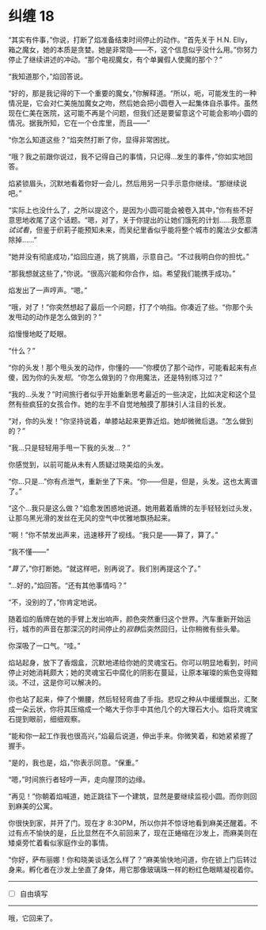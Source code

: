# 纠缠 18

“其实有件事，”你说，打断了焰准备结束时间停止的动作。“首先关于 H.N. Elly，箱之魔女，她的本质是贪婪。她是非常隐——不，这个信息似乎没什么用。”你努力停止了继续讲述的冲动。“那个电视魔女，有个单翼假人使魔的那个？”

“我知道那个，”焰回答说。

“好的，那是我记得的下一个重要的魔女，”你解释道。“所以，呃，可能发生的一种情况是，它会对仁美施加魔女之吻，然后她会把小圆卷入一起集体自杀事件。虽然现在仁美在医院，这可能不再是个问题，但我们还是要留意这个可能会影响小圆的情况。据我所知，它在一个仓库里，而且——”

“你怎么知道这些？”焰突然打断了你，显得非常困扰。

“哦？我之前跟你说过，我不记得自己的事情，只记得...发生的事件，”你如实地回答。

焰紧锁眉头，沉默地看着你好一会儿，然后用另一只手示意你继续。“那继续说吧。”

“实际上也没什么了，之所以提这个，是因为小圆可能会被卷入其中，”你有些不好意思地收尾了这个话题。“嗯，对了，关于你提出的让她们饿死的计划……我愿意*试试看*，但鉴于织莉子能预知未来，而吴纪里香似乎能将整个城市的魔法少女都清除掉……”

“她并没有彻底成功，”焰回应道，挑了挑眉，示意自己。“不过我明白你的担忧。”

“那我想就这些了，”你说。“很高兴能和你合作，焰。希望我们能携手成功。”

焰发出了一声哼声。“嗯。”

“哦，对了！”你突然想起了最后一个问题，打了个响指。你凑近了些。“你那个头发甩动的动作是怎么做到的？”

焰慢慢地眨了眨眼。

“什么？”

“你的头发！那个甩头发的动作，你懂的——”你模仿了那个动作，可能看起来有点傻，因为你的头发*短*。“你怎么做到的？你用魔法，还是特别练习过？”

“我的...头发？”时间旅行者似乎开始重新思考最近的一些决定，比如决定和这个显然有些疯狂的女孩合作。她的左手不自觉地触摸了那抹引人注目的长发。

“对，你的头发！”你坚持说着，单膝站起来更靠近焰。她却微微后退。“怎么做到的？”

“我...只是轻轻用手甩一下我的头发...？”

你感觉到，以前可能从未有人质疑过晓美焰的头发。

“你...只是...”你有点泄气，重新坐了下来。“你——但是，但是，头发。这也太离谱了。”

“这个...我只是这么做？”焰愈发困惑地说道。她用戴着盾牌的左手轻轻划过头发，让那乌黑光滑的发丝在无风的空气中优雅地飘扬起来。

“啊！”你不禁发出声来，迅速移开了视线。“我只是——算了，算了。”

“我不懂——”

“*算了*，”你打断她。“就这样吧，别再说了。我们别再提这个了。”

“...好的，”焰回答。“还有其他事情吗？”

“不，没别的了，”你肯定地说。

随着焰的盾牌在她的手臂上发出响声，颜色突然重归这个世界。汽车重新开始运行，城市的声音在那深沉的时间停止的*寂静*后突然回归，让你稍微有些头晕。

你深吸了一口气。“哇。”

焰站起身，放下了香烟盒，沉默地递给你她的灵魂宝石。你可以明显地看到，时间停止对她消耗颇大；她的灵魂宝石中腐化的阴影在蔓延，让原本璀璨的紫色变得黯淡。不过，这是你可以解决的。

你也站了起来，伸了个懒腰，然后轻轻弯曲了手指。悲叹之种从中缓缓飘出，汇聚成一朵云状，你将其压缩成一个略大于你手中其他几个的大理石大小。焰将灵魂宝石提到眼前，细细观察。

“能和你一起工作我也很高兴，”焰最后说道，伸出手来。你微笑着，和她紧紧握了握手。

“是的，我也是，焰，”你表示同意。“保重。”

“嗯，”时间旅行者轻哼一声，走向屋顶的边缘。

“再见！”你朝着焰喊道，她正跳往下一个建筑，显然是要继续监视小圆。而你则回到麻美的公寓。

你很快到家，并开了门。现在才 8:30PM，所以你并不惊讶地看到麻美还醒着。不过有点不愉快的是，丘比显然在不久前回来了，现在正蜷缩在沙发上，而麻美则在矮桌旁忙着看似家庭作业的事情。

“你好，萨布丽娜！你和晓美谈话怎么样了？”麻美愉快地问道，你在锁上门后转过身来。孵化者在沙发上坐直了身体，用它那像玻璃珠一样的粉红色眼睛凝视着你。

---

- [ ] 自由填写

---

哦，它回来了。
